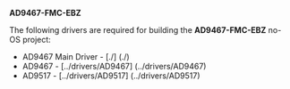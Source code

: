  **AD9467-FMC-EBZ**

The following drivers are required for building the **AD9467-FMC-EBZ** no-OS project:
 - AD9467 Main Driver			-	[./] (./)
 - AD9467						-	[../drivers/AD9467] (../drivers/AD9467)
 - AD9517						-	[../drivers/AD9517] (../drivers/AD9517)

